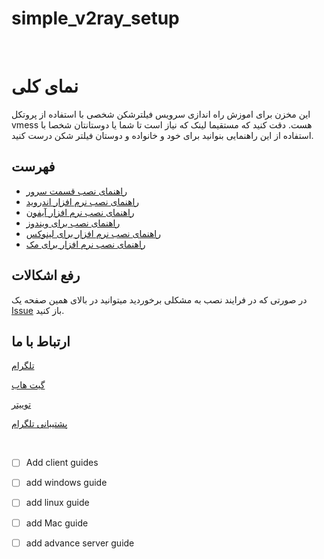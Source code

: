 # simple_v2ray_setup

&rlm;
#  نمای کلی

این مخزن برای اموزش راه اندازی سرویس فیلترشکن شخصی با استفاده از پروتکل vmess هست. دقت کنید که مستقیما لینک که نیاز است تا شما یا دوستانتان شخصا با استفاده از این راهنمایی بنوانید برای خود و خانواده و دوستان فیلتر شکن درست کنید. 

## فهرست

* [راهنمای نصب قسمت سرور](./Guides/contents/ServerSide/ServerSide.md)
* [راهنمای نصب نرم افزار اندروید](./Guides/readme.md)
* [راهنمای نصب نرم افزار آیفون](./Guides/readme.md)
* [راهنمای نصب برای ویندوز](./Guides/readme.md)
* [راهنمای نصب نرم افزار برای لینوکس](./Guides/readme.md)
* [راهنمای نصب نرم افزار برای مک](./Guides/readme.md)


## رفع اشکالات

در صورتی که در فرایند نصب به مشکلی برخوردید میتوانید در بالای همین صفحه یک [Issue](https://github.com/freeNet4Iran/simple_v2ray_setup/issues) باز کنید.


## ارتباط با ما

[تلگرام](https://t.me/freeNet4Iran)

[گیت هاب](https://github.com/freeNet4Iran/simple_v2ray_setup)

[توییتر](https://twitter.com/4freenetiran)

[پشتیبانی تلگرام](https://t.me/FreeNet4IranSupport)


&rlm;

- [ ] Add client guides
- [ ] add windows guide
- [ ] add linux guide
- [ ] add Mac guide 
- [ ] add advance server guide

